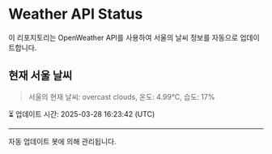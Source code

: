 
# Weather API Status

이 리포지토리는 OpenWeather API를 사용하여 서울의 날씨 정보를 자동으로 업데이트합니다.

## 현재 서울 날씨
> 서울의 현재 날씨: overcast clouds, 온도: 4.99°C, 습도: 17%

⏳ 업데이트 시간: 2025-03-28 16:23:42 (UTC)

---
자동 업데이트 봇에 의해 관리됩니다.
